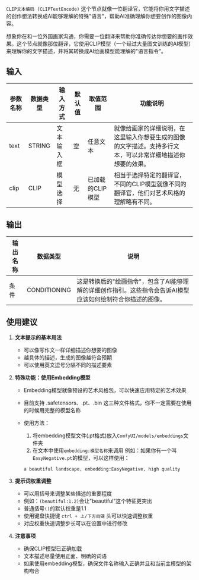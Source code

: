 
`CLIP文本编码 (CLIPTextEncode)` 这个节点就像一位翻译官，它能将你用文字描述的创作想法转换成AI能够理解的特殊"语言"，帮助AI准确理解你想要创作的图像内容。

想象你在和一位外国画家沟通，你需要一位翻译来帮助你准确传达你想要的画作效果。这个节点就像那位翻译，它使用CLIP模型（一个经过大量图文训练的AI模型）来理解你的文字描述，并将其转换成AI绘画模型能理解的"语言指令"。

## 输入

| 参数名称 | 数据类型 | 输入方式 | 默认值 | 取值范围 | 功能说明 |
|----------|----------|----------|---------|----------|----------|
| text | STRING | 文本输入框 | 空 | 任意文本 | 就像给画家的详细说明，在这里输入你想要生成的图像的文字描述。支持多行文本，可以非常详细地描述你想要的效果。 |
| clip | CLIP | 模型选择 | 无 | 已加载的CLIP模型 | 相当于选择特定的翻译官，不同的CLIP模型就像不同的翻译官，他们对艺术风格的理解略有不同。 |

## 输出

| 输出名称 | 数据类型 | 说明 |
|----------|----------|------|
| 条件 | CONDITIONING | 这是转换后的"绘画指令"，包含了AI能够理解的详细创作指引。这些指令会告诉AI模型应该如何绘制符合你描述的图像。 |

## 使用建议

1. **文本提示的基本用法**
   - 可以像写作文一样详细描述你想要的图像
   - 越具体的描述，生成的图像越符合预期
   - 可以使用英文逗号分隔不同的描述要素

2. **特殊功能：使用Embedding模型**
   - Embedding模型就像预设的艺术风格包，可以快速应用特定的艺术效果
   - 目前支持 .safetensors、.pt、.bin 这三种文件格式，你不一定需要在使用的时候用完整的模型名称
   - 使用方法：
     1. 将embedding模型文件(.pt格式)放入`ComfyUI/models/embeddings`文件夹
     2. 在文本中使用`embedding:模型名称`来调用
     例如：如果你有一个叫`EasyNegative.pt`的模型，可以这样使用：

     ```
     a beautiful landscape, embedding:EasyNegative, high quality
     ```

3. **提示词权重调整**
   - 可以用括号来调整某些描述的重要程度
   - 例如：`(beautiful:1.2)`会让"beautiful"这个特征更突出
   - 普通括号`()`的默认权重是1.1
   - 使用键盘快捷键 `ctrl + 上/下方向键` 头可以快速调整权重
   - 对应权重快速调整步长可以在设置中进行修改

4. **注意事项**
   - 确保CLIP模型已正确加载
   - 文本描述尽量使用正面、明确的词语
   - 如果使用embedding模型，确保文件名称输入正确并且和当前主模型的架构吻合
